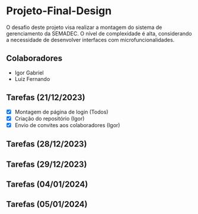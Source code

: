# Projeto-Final-Design
O desafio deste projeto visa realizar a montagem do sistema de gerenciamento da SEMADEC. O nível de complexidade é alta, considerando a necessidade de desenvolver interfaces com microfuncionalidades.

## Colaboradores
- Igor Gabriel
- Luiz Fernando

## Tarefas (21/12/2023)
- [x] Montagem de página de login (Todos)
- [x] Criação do repositório (Igor)
- [x] Envio de convites aos colaboradores (Igor)

## Tarefas (28/12/2023)
## Tarefas (29/12/2023)
## Tarefas (04/01/2024)
## Tarefas (05/01/2024)
